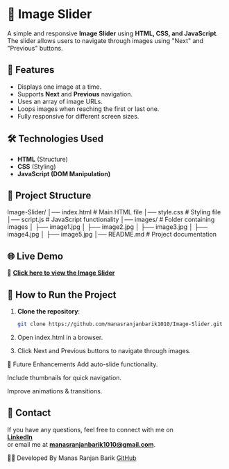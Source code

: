 # 📸 Image Slider

A simple and responsive **Image Slider** using **HTML, CSS, and JavaScript**. The slider allows users to navigate through images using "Next" and "Previous" buttons.

## 🌟 Features
- Displays one image at a time.
- Supports **Next** and **Previous** navigation.
- Uses an array of image URLs.
- Loops images when reaching the first or last one.
- Fully responsive for different screen sizes.

## 🛠️ Technologies Used
- **HTML** (Structure)
- **CSS** (Styling)
- **JavaScript (DOM Manipulation)**

## 📂 Project Structure
Image-Slider/ │── index.html # Main HTML file │── style.css # Styling file │── script.js # JavaScript functionality │── images/ # Folder containing images │ ├── image1.jpg │ ├── image2.jpg │ ├── image3.jpg │ ├── image4.jpg │ ├── image5.jpg │── README.md # Project documentation

## 🌐 Live Demo
🔗 **[Click here to view the Image Slider](https://manasranjanbarik1010.github.io/Image-Slider/)**

## 🚀 How to Run the Project
1. **Clone the repository**:
   ```sh
   git clone https://github.com/manasranjanbarik1010/Image-Slider.git

2. Open index.html in a browser.

3. Click Next and Previous buttons to navigate through images.

🎯 Future Enhancements
Add auto-slide functionality.

Include thumbnails for quick navigation.

Improve animations & transitions.

## 📧 Contact
If you have any questions, feel free to connect with me on  
**[LinkedIn](https://www.linkedin.com/in/manas-ranjan-barik-27a410299/)**  
or email me at **manasranjanbarik1010@gmail.com**. 

👨‍💻 Developed By
Manas Ranjan Barik
[GitHub](https://github.com/manasranjanbarik1010)
